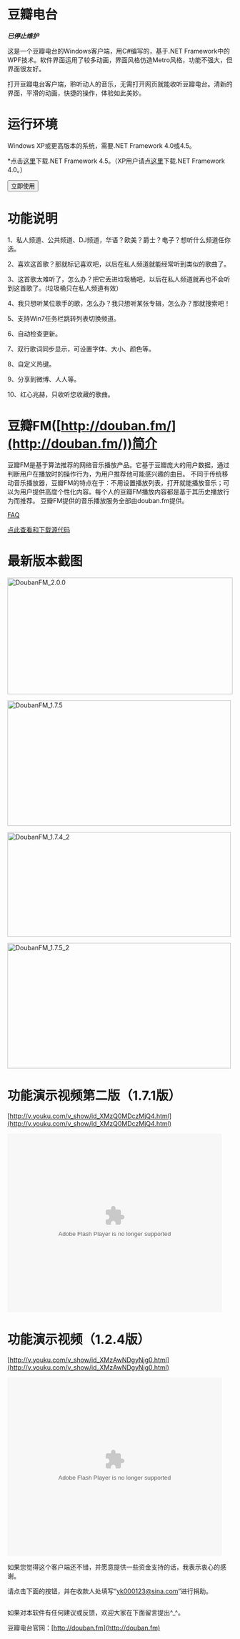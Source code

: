 # 豆瓣电台

***已停止维护***

这是一个豆瓣电台的Windows客户端，用C#编写的，基于.NET Framework中的WPF技术。软件界面运用了较多动画，界面风格仿造Metro风格，功能不强大，但界面很友好。

打开豆瓣电台客户端，聆听动人的音乐，无需打开网页就能收听豆瓣电台。清新的界面，平滑的动画，快捷的操作，体验如此美妙。

# 运行环境

Windows XP或更高版本的系统，需要.NET Framework 4.0或4.5。

*点击[这里](http://www.microsoft.com/zh-cn/download/details.aspx?id=30653)下载.NET Framework 4.5。（XP用户请点[这里](http://www.microsoft.com/zh-cn/download/details.aspx?id=17718)下载.NET Framework 4.0。）

<form action="http://doubanfmcloud.sinaapp.com/publish/doubanfm.application"><input type="submit" value="立即使用" /> </form>

# 功能说明

1、私人频道、公共频道、DJ频道，华语？欧美？爵士？电子？想听什么频道任你选。

2、喜欢这首歌？那就标记喜欢吧，以后在私人频道就能经常听到类似的歌曲了。

3、这首歌太难听了，怎么办？把它丢进垃圾桶吧，以后在私人频道就再也不会听到这首歌了。(垃圾桶只在私人频道有效）

4、我只想听某位歌手的歌，怎么办？我只想听某张专辑，怎么办？那就搜索吧！

5、支持Win7任务栏跳转列表切换频道。

6、自动检查更新。

7、双行歌词同步显示，可设置字体、大小、颜色等。

8、自定义热键。

9、分享到微博、人人等。

10、红心兆赫，只收听您收藏的歌曲。

# 豆瓣FM([http://douban.fm/](http://douban.fm/))简介

豆瓣FM是基于算法推荐的网络音乐播放产品。它基于豆瓣庞大的用户数据，通过判断用户在播放时的操作行为，为用户推荐他可能感兴趣的曲目。 不同于传统移动音乐播放器，豆瓣FM的特点在于：不用设置播放列表，打开就能播放音乐；可以为用户提供高度个性化内容。每个人的豆瓣FM播放内容都是基于其历史播放行为而推荐。 豆瓣FM提供的音乐播放服务全部由douban.fm提供。

[FAQ](http://www.kfstorm.com/blog/2011/12/01/豆瓣电台faq/)

[点此查看和下载源代码](https://github.com/kfstorm/DoubanFM)

# 最新版本截图

[<img style="background-image: none; padding-top: 0px; padding-left: 0px; display: inline; padding-right: 0px; border-width: 0px;" title="DoubanFM_2.0.0" src="/attachment/upblog/images/6bed5105f9ad_12187/DoubanFM_2.0.0_thumb.jpg" alt="DoubanFM_2.0.0" width="504" height="261" border="0" />](/attachment/upblog/images/6bed5105f9ad_12187/DoubanFM_2.0.0.jpg)

[<img style="background-image: none; padding-top: 0px; padding-left: 0px; display: inline; padding-right: 0px; border-width: 0px;" title="DoubanFM_1.7.5" src="/attachment/upblog/images/8e021cd7c326_131F7/DoubanFM_1.7.5_thumb.jpg" alt="DoubanFM_1.7.5" width="500" height="281" border="0" />](/attachment/upblog/images/8e021cd7c326_131F7/DoubanFM_1.7.5.jpg)

[<img style="background-image: none; padding-top: 0px; padding-left: 0px; display: inline; padding-right: 0px; border-width: 0px;" title="DoubanFM_1.7.4_2" src="/attachment/upblog/images/8e021cd7c326_131F7/DoubanFM_1.7.4_2_thumb.jpg" alt="DoubanFM_1.7.4_2" width="500" height="234" border="0" />](/attachment/upblog/images/8e021cd7c326_131F7/DoubanFM_1.7.4_2.jpg)

[<img style="background-image: none; padding-top: 0px; padding-left: 0px; display: inline; padding-right: 0px; border-width: 0px;" title="DoubanFM_1.7.5_2" src="/attachment/upblog/images/8e021cd7c326_131F7/DoubanFM_1.7.5_2_thumb.jpg" alt="DoubanFM_1.7.5_2" width="500" height="281" border="0" />](/attachment/upblog/images/8e021cd7c326_131F7/DoubanFM_1.7.5_2.jpg)

# 

# 功能演示视频第二版（1.7.1版）

[http://v.youku.com/v_show/id_XMzQ0MDczMjQ4.html](http://v.youku.com/v_show/id_XMzQ0MDczMjQ4.html)

<object width="480" height="400" classid="clsid:d27cdb6e-ae6d-11cf-96b8-444553540000" codebase="http://download.macromedia.com/pub/shockwave/cabs/flash/swflash.cab#version=6,0,40,0"><param name="src" value="http://player.youku.com/player.php/sid/XMzQ0MDczMjQ4/v.swf" /><param name="allowfullscreen" value="true" /><param name="quality" value="high" /><param name="allowscriptaccess" value="always" /><embed width="480" height="400" type="application/x-shockwave-flash" src="http://player.youku.com/player.php/sid/XMzQ0MDczMjQ4/v.swf" allowfullscreen="allowfullscreen" quality="high" allowscriptaccess="always" /></object>

# 

# 功能演示视频（1.2.4版）

[http://v.youku.com/v_show/id_XMzAwNDgyNjg0.html](http://v.youku.com/v_show/id_XMzAwNDgyNjg0.html)

<object width="480" height="400" classid="clsid:d27cdb6e-ae6d-11cf-96b8-444553540000" codebase="http://download.macromedia.com/pub/shockwave/cabs/flash/swflash.cab#version=6,0,40,0"><param name="src" value="http://player.youku.com/player.php/sid/XMzAwNDgyNjg0/v.swf" /><param name="allowfullscreen" value="true" /><param name="quality" value="high" /><param name="allowscriptaccess" value="always" /><embed width="480" height="400" type="application/x-shockwave-flash" src="http://player.youku.com/player.php/sid/XMzAwNDgyNjg0/v.swf" allowfullscreen="allowfullscreen" quality="high" allowscriptaccess="always" /></object>

如果您觉得这个客户端还不错，并愿意提供一些资金支持的话，我表示衷心的感谢。

请点击下面的按钮，并在收款人处填写“yk000123@sina.com”进行捐助。

[<img src="https://img.alipay.com/sys/personalprod/style/mc/btn-index.png" alt="" />](https://shenghuo.alipay.com/send/payment/fill.htm)

如果对本软件有任何建议或反馈，欢迎大家在下面留言提出^_^。

豆瓣电台官网：[http://douban.fm](http://douban.fm)
